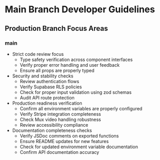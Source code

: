# Main Branch Developer Guidelines

## Production Branch Focus Areas

### main
- Strict code review focus
  - Type safety verification across component interfaces
  - Verify proper error handling and user feedback
  - Ensure all props are properly typed
- Security and stability checks
  - Review authentication flows
  - Verify Supabase RLS policies
  - Check for proper input validation using zod schemas
  - Audit API route protection
- Production readiness verification
  - Confirm all environment variables are properly configured
  - Verify Stripe integration completeness
  - Check Mux video handling robustness
  - Review accessibility compliance
- Documentation completeness checks
  - Verify JSDoc comments on exported functions
  - Ensure README updates for new features
  - Check for updated environment variable documentation
  - Confirm API documentation accuracy
